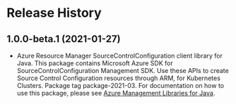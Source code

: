 # Release History

## 1.0.0-beta.1 (2021-01-27)

- Azure Resource Manager SourceControlConfiguration client library for Java. This package contains Microsoft Azure SDK for SourceControlConfiguration Management SDK. Use these APIs to create Source Control Configuration resources through ARM, for Kubernetes Clusters. Package tag package-2021-03. For documentation on how to use this package, please see [Azure Management Libraries for Java](https://aka.ms/azsdk/java/mgmt).

